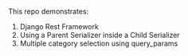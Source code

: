 This repo demonstrates:
1. Django Rest Framework
2. Using a Parent Serializer inside a Child Serializer
3. Multiple category selection using query_params

